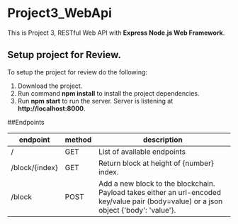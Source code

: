 # Project3_WebApi

This is Project 3, RESTful Web API with **Express Node.js Web Framework**.

## Setup project for Review.

To setup the project for review do the following:
1. Download the project.
2. Run command __npm install__ to install the project dependencies.
3. Run __npm start__ to run the server. Server is listening at **http://localhost:8000**.

##Endpoints

| endpoint       | method | description                               | 
|----------------|--------|-------------------------------------------|
| /              | GET    | List of available endpoints               |
| /block/{index} | GET    | Return block at height of {number} index. |
| /block         | POST   | Add a new block to the blockchain. Payload takes either an url-encoded key/value pair (body=value) or a json object {'body': 'value'}.       |     

